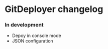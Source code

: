 GitDeployer changelog
=====================

### In development
 - Depoy in console mode
 - JSON configuration